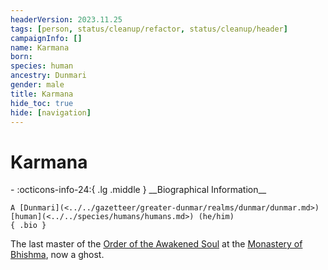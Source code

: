 ```yaml
---
headerVersion: 2023.11.25
tags: [person, status/cleanup/refactor, status/cleanup/header]
campaignInfo: []
name: Karmana
born:
species: human
ancestry: Dunmari
gender: male
title: Karmana
hide_toc: true
hide: [navigation]
---
```

# Karmana
<div class="grid cards ext-narrow-margin ext-one-column" markdown>
- :octicons-info-24:{ .lg .middle } __Biographical Information__

    A [Dunmari](<../../gazetteer/greater-dunmar/realms/dunmar/dunmar.md>) [human](<../../species/humans/humans.md>) (he/him)  
    { .bio }

</div>





The last master of the [Order of the Awakened Soul](<../../groups/dunmari-mystery-cults/order-of-the-awakened-soul.md>) at the [Monastery of Bhishma](<../../gazetteer/greater-dunmar/dunmari-basin/monastery-of-bhishma.md>), now a ghost. 